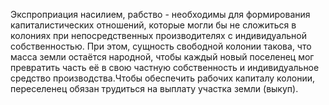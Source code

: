 Экспроприация насилием, рабство - необходимы для формирования капиталистических отношений, которые могли бы не сложиться в колониях при непосредственных производителях с индивидуальной собственностью. При этом, сущность свободной колонии такова, что масса земли остаётся народной, чтобы каждый новый поселенец мог превратить часть её в свою частную собственность и индивидуальное средство производства.Чтобы обеспечить рабочих капиталу колонии, переселенец обязан трудиться на выплату участка земли (выкуп).
